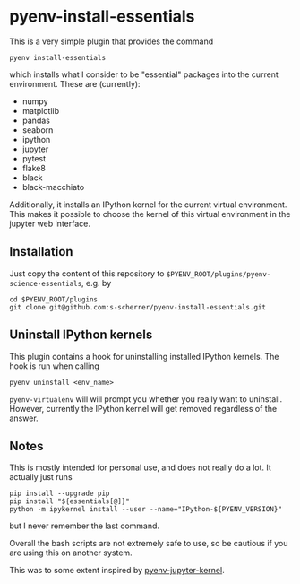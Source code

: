 # pyenv-install-essentials

This is a very simple plugin that provides the command
```
pyenv install-essentials
```
which installs what I consider to be "essential" packages
into the current environment. These are (currently):

* numpy
* matplotlib
* pandas
* seaborn
* ipython
* jupyter
* pytest
* flake8
* black
* black-macchiato

Additionally, it installs an IPython kernel for the current virtual environment.
This makes it possible to choose the kernel of this virtual environment in the
jupyter web interface.

## Installation

Just copy the content of this repository to
`$PYENV_ROOT/plugins/pyenv-science-essentials`, e.g. by
```
cd $PYENV_ROOT/plugins
git clone git@github.com:s-scherrer/pyenv-install-essentials.git
```

## Uninstall IPython kernels

This plugin contains a hook for uninstalling installed IPython kernels.
The hook is run when calling
```
pyenv uninstall <env_name>
```
`pyenv-virtualenv` will will prompt you whether you really want to uninstall. 
However, currently the IPython kernel will get removed regardless of the answer.

## Notes

This is mostly intended for personal use, and does not really do a lot. It
actually just runs
```
pip install --upgrade pip
pip install "${essentials[@]}"
python -m ipykernel install --user --name="IPython-${PYENV_VERSION}"
```
but I never remember the last command.

Overall the bash scripts are not extremely safe to use, so be cautious if you are
using this on another system.

This was to some extent inspired by
[pyenv-jupyter-kernel](https://github.com/aiguofer/pyenv-jupyter-kernel).
